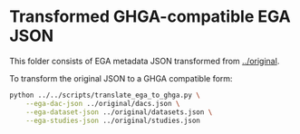 # Transformed GHGA-compatible EGA JSON

This folder consists of EGA metadata JSON transformed from [../original]().

To transform the original JSON to a GHGA compatible form:

```sh
python ../../scripts/translate_ega_to_ghga.py \
    --ega-dac-json ../original/dacs.json \
    --ega-dataset-json ../original/datasets.json \
    --ega-studies-json ../original/studies.json
```
